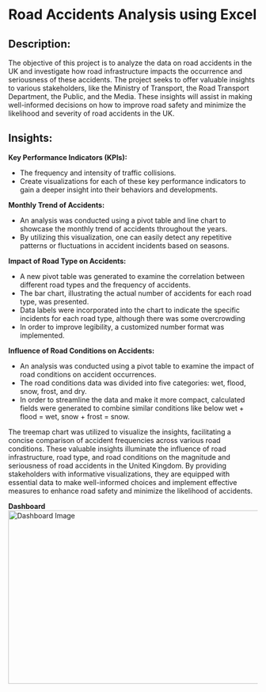 # Road Accidents Analysis using Excel

## Description:
The objective of this project is to analyze the data on road accidents in the UK and investigate how road infrastructure impacts the occurrence and seriousness of these accidents. The project seeks to offer valuable insights to various stakeholders, like the Ministry of Transport, the Road Transport Department, the Public, and the Media. These insights will assist in making well-informed decisions on how to improve road safety and minimize the likelihood and severity of road accidents in the UK.

## Insights:

<b>Key Performance Indicators (KPIs):</b>
- The frequency and intensity of traffic collisions.
- Create visualizations for each of these key performance indicators to gain a deeper insight into their behaviors and developments.

<b>Monthly Trend of Accidents:</b>
- An analysis was conducted using a pivot table and line chart to showcase the monthly trend of accidents throughout the years.
- By utilizing this visualization, one can easily detect any repetitive patterns or fluctuations in accident incidents based on seasons.

<b>Impact of Road Type on Accidents:</b>
- A new pivot table was generated to examine the correlation between different road types and the frequency of accidents.
- The bar chart, illustrating the actual number of accidents for each road type, was presented.
- Data labels were incorporated into the chart to indicate the specific incidents for each road type, although there was some overcrowding
- In order to improve legibility, a customized number format was implemented.

<b>Influence of Road Conditions on Accidents:</b>
- An analysis was conducted using a pivot table to examine the impact of road conditions on accident occurrences.
- The road conditions data was divided into five categories: wet, flood, snow, frost, and dry.
- In order to streamline the data and make it more compact, calculated fields were generated to combine similar conditions like below
  wet + flood = wet, snow + frost = snow.
 
The treemap chart was utilized to visualize the insights, facilitating a concise comparison of accident frequencies across various road conditions. These valuable insights illuminate the influence of road infrastructure, road type, and road conditions on the magnitude and seriousness of road accidents in the United Kingdom. By providing stakeholders with informative visualizations, they are equipped with essential data to make well-informed choices and implement effective measures to enhance road safety and minimize the likelihood of accidents.


<b>Dashboard</b><br/>
<img src= "https://github.com/venkataprasad-munigala/Projects/blob/main/Excel%20US%20Road%20Accidents/images/Dashboard.png" alt="Dashboard Image" height=350px width=600px/>
